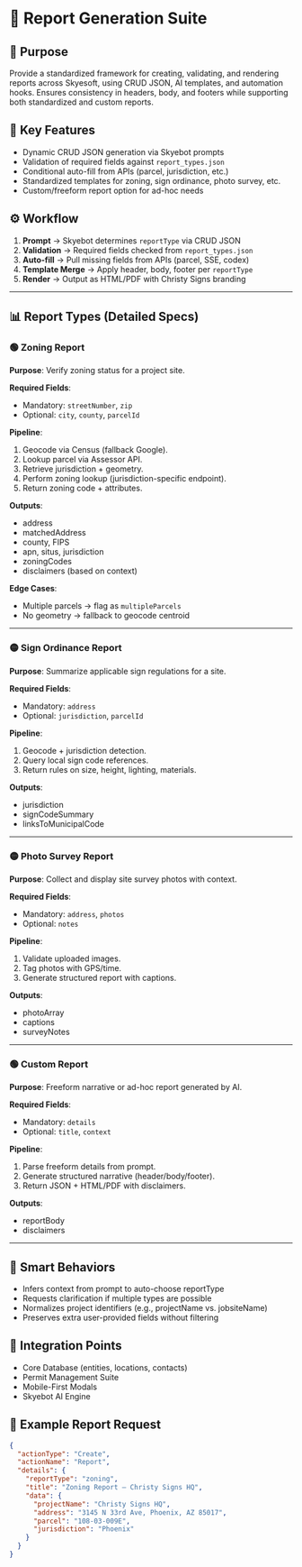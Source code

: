 # 📑 Report Generation Suite

## 🎯 Purpose  
Provide a standardized framework for creating, validating, and rendering reports across Skyesoft, using CRUD JSON, AI templates, and automation hooks. Ensures consistency in headers, body, and footers while supporting both standardized and custom reports.

## 📌 Key Features  
- Dynamic CRUD JSON generation via Skyebot prompts  
- Validation of required fields against `report_types.json`  
- Conditional auto-fill from APIs (parcel, jurisdiction, etc.)  
- Standardized templates for zoning, sign ordinance, photo survey, etc.  
- Custom/freeform report option for ad-hoc needs  

## ⚙️ Workflow  
1. **Prompt** → Skyebot determines `reportType` via CRUD JSON  
2. **Validation** → Required fields checked from `report_types.json`  
3. **Auto-fill** → Pull missing fields from APIs (parcel, SSE, codex)  
4. **Template Merge** → Apply header, body, footer per `reportType`  
5. **Render** → Output as HTML/PDF with Christy Signs branding  

---

## 📊 Report Types (Detailed Specs)

### 🟢 Zoning Report  
**Purpose**: Verify zoning status for a project site.  

**Required Fields**:  
- Mandatory: `streetNumber`, `zip`  
- Optional: `city`, `county`, `parcelId`  

**Pipeline**:  
1. Geocode via Census (fallback Google).  
2. Lookup parcel via Assessor API.  
3. Retrieve jurisdiction + geometry.  
4. Perform zoning lookup (jurisdiction-specific endpoint).  
5. Return zoning code + attributes.  

**Outputs**:  
- address  
- matchedAddress  
- county, FIPS  
- apn, situs, jurisdiction  
- zoningCodes  
- disclaimers (based on context)  

**Edge Cases**:  
- Multiple parcels → flag as `multipleParcels`  
- No geometry → fallback to geocode centroid  

---

### 🟡 Sign Ordinance Report  
**Purpose**: Summarize applicable sign regulations for a site.  

**Required Fields**:  
- Mandatory: `address`  
- Optional: `jurisdiction`, `parcelId`  

**Pipeline**:  
1. Geocode + jurisdiction detection.  
2. Query local sign code references.  
3. Return rules on size, height, lighting, materials.  

**Outputs**:  
- jurisdiction  
- signCodeSummary  
- linksToMunicipalCode  

---

### 🟡 Photo Survey Report  
**Purpose**: Collect and display site survey photos with context.  

**Required Fields**:  
- Mandatory: `address`, `photos`  
- Optional: `notes`  

**Pipeline**:  
1. Validate uploaded images.  
2. Tag photos with GPS/time.  
3. Generate structured report with captions.  

**Outputs**:  
- photoArray  
- captions  
- surveyNotes  

---

### 🟢 Custom Report  
**Purpose**: Freeform narrative or ad-hoc report generated by AI.  

**Required Fields**:  
- Mandatory: `details`  
- Optional: `title`, `context`  

**Pipeline**:  
1. Parse freeform details from prompt.  
2. Generate structured narrative (header/body/footer).  
3. Return JSON + HTML/PDF with disclaimers.  

**Outputs**:  
- reportBody  
- disclaimers  

---

## 🧠 Smart Behaviors  
- Infers context from prompt to auto-choose reportType  
- Requests clarification if multiple types are possible  
- Normalizes project identifiers (e.g., projectName vs. jobsiteName)  
- Preserves extra user-provided fields without filtering  

## 🔌 Integration Points  
- Core Database (entities, locations, contacts)  
- Permit Management Suite  
- Mobile-First Modals  
- Skyebot AI Engine  

## 🏁 Example Report Request  
```json
{
  "actionType": "Create",
  "actionName": "Report",
  "details": {
    "reportType": "zoning",
    "title": "Zoning Report – Christy Signs HQ",
    "data": {
      "projectName": "Christy Signs HQ",
      "address": "3145 N 33rd Ave, Phoenix, AZ 85017",
      "parcel": "108-03-009E",
      "jurisdiction": "Phoenix"
    }
  }
}
```